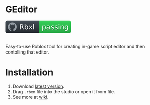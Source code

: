 # GEditor
<div align="left">
	<a href="https://www.roblox.com/groups/33231285/The-Mountain-Games#!/about">
		<img src="https://github.com/gdr1461/GEditor/blob/main/svgviewer-output.svg" alt="Roblox Group">
	</a>
</div>
<br>

Easy-to-use Roblox tool for creating in-game script editor and then contolling that editor.

# Installation
1. Download [latest version](https://github.com/gdr1461/GEditor/releases).
2. Drag `.rbxm` file into the studio or open it from file.
3. See more at [wiki](https://github.com/gdr1461/GEditor/wiki). 
